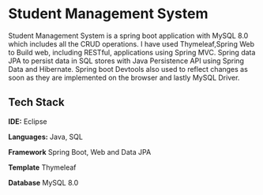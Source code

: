 # Student Management System

Student Management System is a spring boot application with MySQL 8.0 which includes all the CRUD operations. I have used Thymeleaf,Spring Web to Build web, including RESTful, applications using Spring MVC. Spring data JPA to persist data in SQL stores with Java Persistence API using Spring Data and Hibernate. Spring boot Devtools also used to reflect changes as soon as they are implemented on the browser and lastly MySQL Driver.

## Tech Stack

**IDE:** Eclipse

**Languages:** Java, SQL

**Framework** Spring Boot, Web and Data JPA 

**Template**  Thymeleaf

**Database** MySQL 8.0
